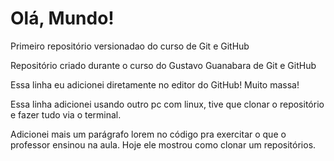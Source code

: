# Olá, Mundo!
 Primeiro repositório versionadao do curso de Git e GitHub

 Repositório criado durante o curso do Gustavo Guanabara de Git e GitHub

 Essa linha eu adicionei diretamente no editor do GitHub! Muito massa!
 
 Essa linha adicionei usando outro pc com linux, tive que  clonar o repositório e fazer tudo via o terminal. 

 Adicionei mais um parágrafo lorem no código pra exercitar o que o professor ensinou na aula. Hoje ele mostrou como clonar um repositórios. 

